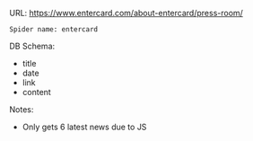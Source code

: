 URL: https://www.entercard.com/about-entercard/press-room/

    Spider name: entercard

DB Schema:
- title
- date
- link
- content

Notes:
- Only gets 6 latest news due to JS